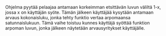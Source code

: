 Ohjelma pyytää pelaajaa antamaan korkeimman etsittävän luvun väliltä 1-x, jossa x on käyttäjän syöte. 
Tämän jälkeen käyttäjää kysytään antamaan arvaus kokonaisluku, jonka tehty funktio vertaa arpomaansa 
satunnaislukuun. Tämä vaihe toistuu kunnes käyttäjä syöttää funktion arpoman luvun, jonka 
jälkeen näytetään arvausyritykset käyttäjälle.